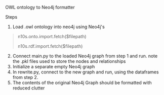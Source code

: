 OWL ontology to Neo4j formatter

Steps
1. Load .owl ontology into neo4j using Neo4j's
>n10s.onto.import.fetch($filepath)
> 
>n10s.rdf.import.fetch($filepath)

2. Connect main.py to the loaded Neo4j graph from step 1 and run. note the .pkl files used to store the nodes and relationships
3. Initialize a separate empty Neo4j graph
4. In rewrite.py, connect to the new graph and run, using the dataframes from step 2. 
5. The contents of the original Neo4j Graph should be formatted with reduced clutter